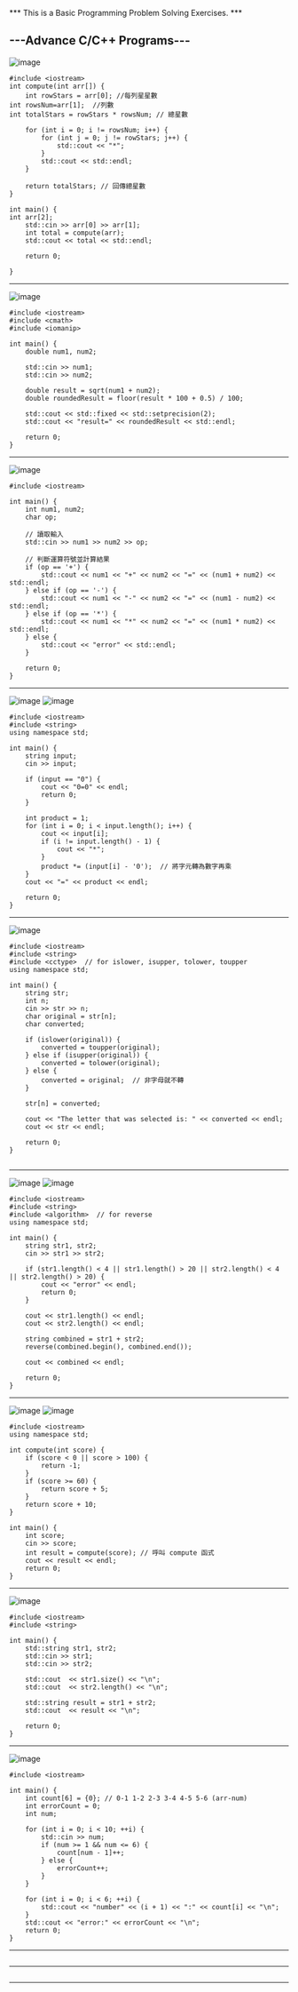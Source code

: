 *** This is a Basic Programming Problem Solving Exercises. ***

---Advance C/C++ Programs---
--------------------------------------------------------------
![image](https://github.com/user-attachments/assets/75ca41b6-8c54-43bc-b7ed-997d97265b0d)
```
#include <iostream>
int compute(int arr[]) {
    int rowStars = arr[0]; //每列星星數
int rowsNum=arr[1];  //列數
int totalStars = rowStars * rowsNum; // 總星數

    for (int i = 0; i != rowsNum; i++) {
        for (int j = 0; j != rowStars; j++) {
            std::cout << "*";
        }
        std::cout << std::endl;
    }

    return totalStars; // 回傳總星數
}

int main() {
int arr[2];
    std::cin >> arr[0] >> arr[1];
    int total = compute(arr);
    std::cout << total << std::endl;

    return 0;

}
```
--------------------------------------------------------------
![image](https://github.com/user-attachments/assets/81a51561-8786-48e1-83cf-09757c3446cf)
```
#include <iostream>
#include <cmath>  
#include <iomanip>  

int main() {
    double num1, num2;

    std::cin >> num1;
    std::cin >> num2;

    double result = sqrt(num1 + num2);
    double roundedResult = floor(result * 100 + 0.5) / 100;

    std::cout << std::fixed << std::setprecision(2);
    std::cout << "result=" << roundedResult << std::endl;

    return 0;
}
```
--------------------------------------------------------------
![image](https://github.com/user-attachments/assets/53c35e6d-0610-4683-8684-e69d27659efd)

```
#include <iostream>

int main() {
    int num1, num2;
    char op;

    // 讀取輸入
    std::cin >> num1 >> num2 >> op;

    // 判斷運算符號並計算結果
    if (op == '+') {
        std::cout << num1 << "+" << num2 << "=" << (num1 + num2) << std::endl;
    } else if (op == '-') {
        std::cout << num1 << "-" << num2 << "=" << (num1 - num2) << std::endl;
    } else if (op == '*') {
        std::cout << num1 << "*" << num2 << "=" << (num1 * num2) << std::endl;
    } else {
        std::cout << "error" << std::endl;
    }

    return 0;
}
```

--------------------------------------------------------------
![image](https://github.com/user-attachments/assets/936a634a-43ae-4127-b0ee-b3ebc7768e36) ![image](https://github.com/user-attachments/assets/4fb59362-d6ef-4d28-b23c-2d653492c8e5)


```
#include <iostream>
#include <string>
using namespace std;

int main() {
    string input;
    cin >> input;

    if (input == "0") {
        cout << "0=0" << endl;
        return 0;
    }

    int product = 1;
    for (int i = 0; i < input.length(); i++) {
        cout << input[i];
        if (i != input.length() - 1) {
            cout << "*";
        }
        product *= (input[i] - '0');  // 將字元轉為數字再乘
    }
    cout << "=" << product << endl;

    return 0;
}

```
--------------------------------------------------------------
![image](https://github.com/user-attachments/assets/d47ff7c9-6c17-4c36-8615-3b1c621414dd)
```
#include <iostream>
#include <string>
#include <cctype>  // for islower, isupper, tolower, toupper
using namespace std;

int main() {
    string str;
    int n;
    cin >> str >> n;
    char original = str[n];
    char converted;

    if (islower(original)) {
        converted = toupper(original);
    } else if (isupper(original)) {
        converted = tolower(original);
    } else {
        converted = original;  // 非字母就不轉
    }

    str[n] = converted;

    cout << "The letter that was selected is: " << converted << endl;
    cout << str << endl;

    return 0;
}


```
--------------------------------------------------------------
![image](https://github.com/user-attachments/assets/c45d0059-581c-4daf-8a82-f1d455f90ee1) ![image](https://github.com/user-attachments/assets/f4c5e62e-0958-40e5-9c64-fd541e2c8bfc)


```
#include <iostream>
#include <string>
#include <algorithm>  // for reverse
using namespace std;

int main() {
    string str1, str2;
    cin >> str1 >> str2;

    if (str1.length() < 4 || str1.length() > 20 || str2.length() < 4 || str2.length() > 20) {
        cout << "error" << endl;
        return 0;
    }

    cout << str1.length() << endl;
    cout << str2.length() << endl;

    string combined = str1 + str2;
    reverse(combined.begin(), combined.end());

    cout << combined << endl;

    return 0;
}

```
--------------------------------------------------------------
![image](https://github.com/user-attachments/assets/2d9a0bf7-57aa-449e-be9b-4484bf2c122e) ![image](https://github.com/user-attachments/assets/eb1bd269-9500-4a97-9535-19c8382937d7)


```
#include <iostream>
using namespace std;

int compute(int score) {
    if (score < 0 || score > 100) {
        return -1;
    }
    if (score >= 60) {
        return score + 5;
    }
    return score + 10;
}

int main() {
    int score;
    cin >> score;
    int result = compute(score); // 呼叫 compute 函式
    cout << result << endl;
    return 0;
}
```
--------------------------------------------------------------
![image](https://github.com/user-attachments/assets/ccf01011-7386-4d21-981e-75167ed53623)

```
#include <iostream>
#include <string>

int main() {
    std::string str1, str2;
    std::cin >> str1;
    std::cin >> str2;

    std::cout  << str1.size() << "\n";
    std::cout  << str2.length() << "\n";
   
    std::string result = str1 + str2;
    std::cout  << result << "\n";
   
    return 0;
}
```
--------------------------------------------------------------
![image](https://github.com/user-attachments/assets/f56f1a85-f2e5-4a55-a943-02498c1e77c3)

```
#include <iostream>

int main() {
    int count[6] = {0}; // 0-1 1-2 2-3 3-4 4-5 5-6 (arr-num)
    int errorCount = 0;
    int num;
   
    for (int i = 0; i < 10; ++i) {
        std::cin >> num;
        if (num >= 1 && num <= 6) {
            count[num - 1]++;
        } else {
            errorCount++;
        }
    }
   
    for (int i = 0; i < 6; ++i) {
        std::cout << "number" << (i + 1) << ":" << count[i] << "\n";
    }
    std::cout << "error:" << errorCount << "\n";
    return 0;
}
```
--------------------------------------------------------------

```

```
--------------------------------------------------------------

```

```
--------------------------------------------------------------











